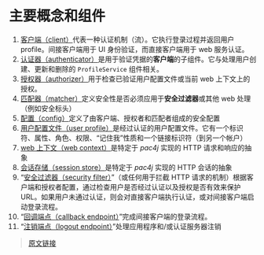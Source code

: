 # 主要概念和组件

1. [客户端（client）](/v5.6/clients.html)代表一种认证机制（流）。它执行登录过程并返回用户 profile。间接客户端用于 UI 身份验证，而直接客户端用于 web 服务认证。
2. [认证器（authenticator）](/v5.6/authenticators.html)是用于验证凭据的**客户端**的子组件。它与处理用户创建、更新和删除的 `ProfileService` 组件相关。
3. [授权器（authorizer）](/v5.6/authorizers.html)用于检查已验证用户配置文件或当前 web 上下文上的授权。
4. [匹配器（matcher）](/v5.6/matchers.html)定义安全性是否必须应用于**安全过滤器**或其他 web 处理（例如安全标头）
5. [配置（config）](/v5.6/config.html)定义了由客户端、授权者和匹配者组成的安全配置
6. [用户配置文件（user profile）](/v5.6/user-profile.html)是经过认证的用户配置文件。它有一个标识符、属性、角色、权限、“记住我”性质和一个链接标识符（到另一个帐户）
7. [web 上下文（web context）](/v5.6/web-context.html)是特定于 *pac4j* 实现的 HTTP 请求和响应的抽象
8. [会话存储（session store）](/v5.6/session-store.html)是特定于 *pac4j* 实现的 HTTP 会话的抽象
9. “[安全过滤器（security filter）](/v5.6/how-to-implement-pac4j-for-a-new-framework.html#a-保护-url)”（或任何用于拦截 HTTP 请求的机制）根据客户端和授权者配置，通过检查用户是否经过认证以及授权是否有效来保护 URL。如果用户未通过认证，则会对直接客户端执行认证，或对间接客户端启动登录流程。
10. “[回调端点（callback endpoint）](/v5.6/how-to-implement-pac4j-for-a-new-framework.html#b-为间接客户端处理回调)”完成间接客户端的登录流程。
11. “[注销端点（logout endpoint）](/v5.6/how-to-implement-pac4j-for-a-new-framework.html#c-注销)”处理应用程序和/或认证服务器注销

> [原文链接](https://www.pac4j.org/5.6.x/docs/main-concepts-and-components.html)
